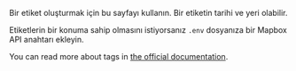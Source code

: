 Bir etiket oluşturmak için bu sayfayı kullanın. Bir etiketin tarihi ve yeri olabilir.

Etiketlerin bir konuma sahip olmasını istiyorsanız `.env` dosyanıza bir Mapbox API anahtarı ekleyin.

You can read more about tags in [the official documentation](https://firefly-iii.readthedocs.io/en/latest/concepts/tags.html).